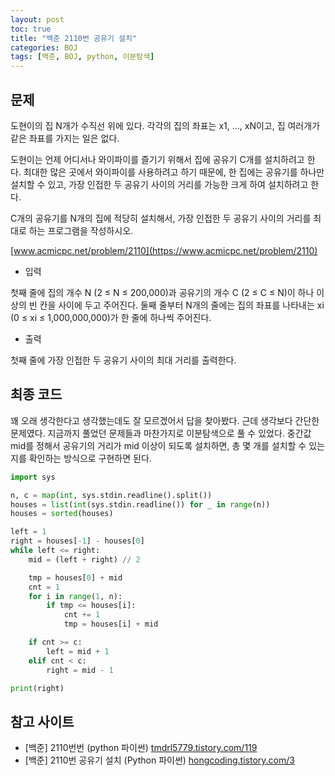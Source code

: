 ```yaml
---
layout: post
toc: true
title: "백준 2110번 공유기 설치"
categories: BOJ
tags: [백준, BOJ, python, 이분탐색]
---
```


## 문제
도현이의 집 N개가 수직선 위에 있다. 각각의 집의 좌표는 x1, ..., xN이고, 집 여러개가 같은 좌표를 가지는 일은 없다.

도현이는 언제 어디서나 와이파이를 즐기기 위해서 집에 공유기 C개를 설치하려고 한다. 최대한 많은 곳에서 와이파이를 사용하려고 하기 때문에, 한 집에는 공유기를 하나만 설치할 수 있고, 가장 인접한 두 공유기 사이의 거리를 가능한 크게 하여 설치하려고 한다.

C개의 공유기를 N개의 집에 적당히 설치해서, 가장 인접한 두 공유기 사이의 거리를 최대로 하는 프로그램을 작성하시오.

[www.acmicpc.net/problem/2110](https://www.acmicpc.net/problem/2110)

* 입력

첫째 줄에 집의 개수 N (2 ≤ N ≤ 200,000)과 공유기의 개수 C (2 ≤ C ≤ N)이 하나 이상의 빈 칸을 사이에 두고 주어진다. 둘째 줄부터 N개의 줄에는 집의 좌표를 나타내는 xi (0 ≤ xi ≤ 1,000,000,000)가 한 줄에 하나씩 주어진다.

* 출력

첫째 줄에 가장 인접한 두 공유기 사이의 최대 거리를 출력한다.


## 최종 코드

꽤 오래 생각한다고 생각했는데도 잘 모르겠어서 답을 찾아봤다. 근데 생각보다 간단한 문제였다. 지금까지 풀었던 문제들과 마찬가지로 이분탐색으로 풀 수 있었다. 중간값 mid를 정해서 공유기의 거리가 mid 이상이 되도록 설치하면, 총 몇 개를 설치할 수 있는지를 확인하는 방식으로 구현하면 된다.

```python
import sys

n, c = map(int, sys.stdin.readline().split())
houses = list(int(sys.stdin.readline()) for _ in range(n))
houses = sorted(houses)

left = 1
right = houses[-1] - houses[0]
while left <= right:
    mid = (left + right) // 2

    tmp = houses[0] + mid
    cnt = 1
    for i in range(1, n):
        if tmp <= houses[i]:
            cnt += 1
            tmp = houses[i] + mid

    if cnt >= c:
        left = mid + 1
    elif cnt < c:
        right = mid - 1

print(right)
```

## 참고 사이트

- [백준] 2110번번 (python 파이썬) [tmdrl5779.tistory.com/119](https://tmdrl5779.tistory.com/119)
- [백준] 2110번 공유기 설치 (Python 파이썬) [hongcoding.tistory.com/3](https://hongcoding.tistory.com/3)
